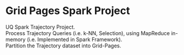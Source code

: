 # Grid Pages Spark Project
UQ Spark Trajectory Project.</br>
Process Trajectory Queries (i.e. k-NN, Selection), using MapReduce in-memory (i.e. Implemented in Spark Framework).</br>
Partition the Trajectory dataset into Grid-Pages.</br>
